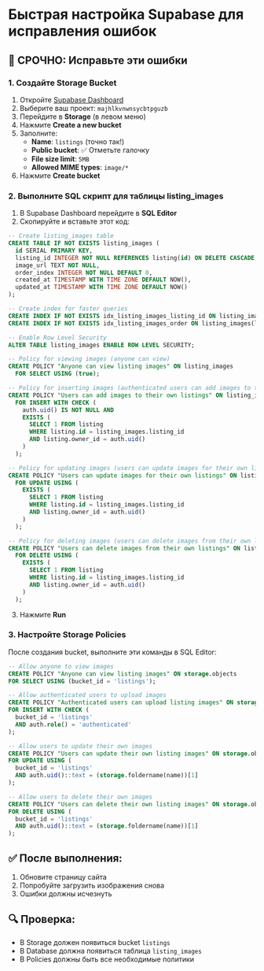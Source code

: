 # Быстрая настройка Supabase для исправления ошибок

## 🚨 СРОЧНО: Исправьте эти ошибки

### 1. Создайте Storage Bucket

1. Откройте [Supabase Dashboard](https://supabase.com/dashboard)
2. Выберите ваш проект: `majhlkvnwnsycbtpguzb`
3. Перейдите в **Storage** (в левом меню)
4. Нажмите **Create a new bucket**
5. Заполните:
   - **Name**: `listings` (точно так!)
   - **Public bucket**: ✅ Отметьте галочку
   - **File size limit**: `5MB`
   - **Allowed MIME types**: `image/*`
6. Нажмите **Create bucket**

### 2. Выполните SQL скрипт для таблицы listing_images

1. В Supabase Dashboard перейдите в **SQL Editor**
2. Скопируйте и вставьте этот код:

```sql
-- Create listing_images table
CREATE TABLE IF NOT EXISTS listing_images (
  id SERIAL PRIMARY KEY,
  listing_id INTEGER NOT NULL REFERENCES listing(id) ON DELETE CASCADE,
  image_url TEXT NOT NULL,
  order_index INTEGER NOT NULL DEFAULT 0,
  created_at TIMESTAMP WITH TIME ZONE DEFAULT NOW(),
  updated_at TIMESTAMP WITH TIME ZONE DEFAULT NOW()
);

-- Create index for faster queries
CREATE INDEX IF NOT EXISTS idx_listing_images_listing_id ON listing_images(listing_id);
CREATE INDEX IF NOT EXISTS idx_listing_images_order ON listing_images(listing_id, order_index);

-- Enable Row Level Security
ALTER TABLE listing_images ENABLE ROW LEVEL SECURITY;

-- Policy for viewing images (anyone can view)
CREATE POLICY "Anyone can view listing images" ON listing_images
  FOR SELECT USING (true);

-- Policy for inserting images (authenticated users can add images to their own listings)
CREATE POLICY "Users can add images to their own listings" ON listing_images
  FOR INSERT WITH CHECK (
    auth.uid() IS NOT NULL AND
    EXISTS (
      SELECT 1 FROM listing 
      WHERE listing.id = listing_images.listing_id 
      AND listing.owner_id = auth.uid()
    )
  );

-- Policy for updating images (users can update images for their own listings)
CREATE POLICY "Users can update images for their own listings" ON listing_images
  FOR UPDATE USING (
    EXISTS (
      SELECT 1 FROM listing 
      WHERE listing.id = listing_images.listing_id 
      AND listing.owner_id = auth.uid()
    )
  );

-- Policy for deleting images (users can delete images from their own listings)
CREATE POLICY "Users can delete images from their own listings" ON listing_images
  FOR DELETE USING (
    EXISTS (
      SELECT 1 FROM listing 
      WHERE listing.id = listing_images.listing_id 
      AND listing.owner_id = auth.uid()
    )
  );
```

3. Нажмите **Run**

### 3. Настройте Storage Policies

После создания bucket, выполните эти команды в SQL Editor:

```sql
-- Allow anyone to view images
CREATE POLICY "Anyone can view listing images" ON storage.objects
FOR SELECT USING (bucket_id = 'listings');

-- Allow authenticated users to upload images
CREATE POLICY "Authenticated users can upload listing images" ON storage.objects
FOR INSERT WITH CHECK (
  bucket_id = 'listings' 
  AND auth.role() = 'authenticated'
);

-- Allow users to update their own images
CREATE POLICY "Users can update their own listing images" ON storage.objects
FOR UPDATE USING (
  bucket_id = 'listings' 
  AND auth.uid()::text = (storage.foldername(name))[1]
);

-- Allow users to delete their own images
CREATE POLICY "Users can delete their own listing images" ON storage.objects
FOR DELETE USING (
  bucket_id = 'listings' 
  AND auth.uid()::text = (storage.foldername(name))[1]
);
```

## ✅ После выполнения:

1. Обновите страницу сайта
2. Попробуйте загрузить изображения снова
3. Ошибки должны исчезнуть

## 🔍 Проверка:

- В Storage должен появиться bucket `listings`
- В Database должна появиться таблица `listing_images`
- В Policies должны быть все необходимые политики 